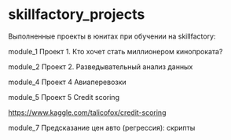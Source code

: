 # skillfactory_projects
Выполненные проекты в юнитах при обучении на skillfactory:

module_1 Проект 1. Кто хочет стать миллионером кинопроката?

module_2 Проект 2. Разведывательный анализ данных

module_4 Проект 4 Авиаперевозки

module_5 Проект 5 Credit scoring

  https://www.kaggle.com/talicofox/credit-scoring


module_7 Предсказание цен авто (регрессия): скрипты

